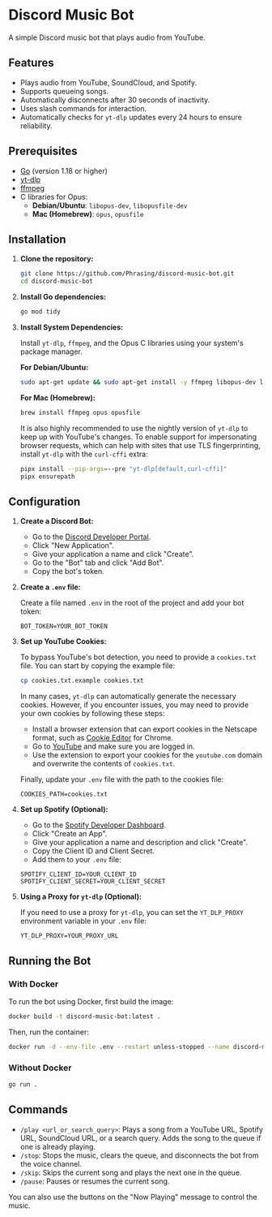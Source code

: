 # Discord Music Bot

A simple Discord music bot that plays audio from YouTube.

## Features

- Plays audio from YouTube, SoundCloud, and Spotify.
- Supports queueing songs.
- Automatically disconnects after 30 seconds of inactivity.
- Uses slash commands for interaction.
- Automatically checks for `yt-dlp` updates every 24 hours to ensure reliability.

## Prerequisites

- [Go](https://golang.org/doc/install) (version 1.18 or higher)
- [yt-dlp](https://github.com/yt-dlp/yt-dlp)
- [ffmpeg](https://ffmpeg.org/download.html)
- C libraries for Opus:
  - **Debian/Ubuntu**: `libopus-dev`, `libopusfile-dev`
  - **Mac (Homebrew)**: `opus`, `opusfile`

## Installation

1.  **Clone the repository:**

    ```bash
    git clone https://github.com/Phrasing/discord-music-bot.git
    cd discord-music-bot
    ```

2.  **Install Go dependencies:**

    ```bash
    go mod tidy
    ```

3.  **Install System Dependencies:**

    Install `yt-dlp`, `ffmpeg`, and the Opus C libraries using your system's package manager.

    **For Debian/Ubuntu:**
    ```bash
    sudo apt-get update && sudo apt-get install -y ffmpeg libopus-dev libopusfile-dev
    ```

    **For Mac (Homebrew):**
    ```bash
    brew install ffmpeg opus opusfile
    ```

    It is also highly recommended to use the nightly version of `yt-dlp` to keep up with YouTube's changes. To enable support for impersonating browser requests, which can help with sites that use TLS fingerprinting, install `yt-dlp` with the `curl-cffi` extra:

    ```bash
    pipx install --pip-args=--pre "yt-dlp[default,curl-cffi]"
    pipx ensurepath
    ```

## Configuration

1.  **Create a Discord Bot:**

    - Go to the [Discord Developer Portal](https://discord.com/developers/applications).
    - Click "New Application".
    - Give your application a name and click "Create".
    - Go to the "Bot" tab and click "Add Bot".
    - Copy the bot's token.

2.  **Create a `.env` file:**

    Create a file named `.env` in the root of the project and add your bot token:

    ```
    BOT_TOKEN=YOUR_BOT_TOKEN
    ```

3.  **Set up YouTube Cookies:**

    To bypass YouTube's bot detection, you need to provide a `cookies.txt` file. You can start by copying the example file:

    ```bash
    cp cookies.txt.example cookies.txt
    ```

    In many cases, `yt-dlp` can automatically generate the necessary cookies. However, if you encounter issues, you may need to provide your own cookies by following these steps:

    -   Install a browser extension that can export cookies in the Netscape format, such as [Cookie Editor](https://chromewebstore.google.com/detail/cookie-editor/hlkenndednhfkekhgcdicdfddnkalmdm) for Chrome.
    -   Go to [YouTube](https://www.youtube.com) and make sure you are logged in.
    -   Use the extension to export your cookies for the `youtube.com` domain and overwrite the contents of `cookies.txt`.

    Finally, update your `.env` file with the path to the cookies file:

    ```
    COOKIES_PATH=cookies.txt
    ```

4.  **Set up Spotify (Optional):**

    -   Go to the [Spotify Developer Dashboard](https://developer.spotify.com/dashboard/).
    -   Click "Create an App".
    -   Give your application a name and description and click "Create".
    -   Copy the Client ID and Client Secret.
    -   Add them to your `.env` file:

    ```
    SPOTIFY_CLIENT_ID=YOUR_CLIENT_ID
    SPOTIFY_CLIENT_SECRET=YOUR_CLIENT_SECRET
    ```

5.  **Using a Proxy for `yt-dlp` (Optional):**

    If you need to use a proxy for `yt-dlp`, you can set the `YT_DLP_PROXY` environment variable in your `.env` file:

    ```
    YT_DLP_PROXY=YOUR_PROXY_URL
    ```

## Running the Bot

### With Docker

To run the bot using Docker, first build the image:

```bash
docker build -t discord-music-bot:latest .
```

Then, run the container:

```bash
docker run -d --env-file .env --restart unless-stopped --name discord-music-bot discord-music-bot:latest
```

### Without Docker

```bash
go run .
```

## Commands

-   `/play <url_or_search_query>`: Plays a song from a YouTube URL, Spotify URL, SoundCloud URL, or a search query. Adds the song to the queue if one is already playing.
-   `/stop`: Stops the music, clears the queue, and disconnects the bot from the voice channel.
-   `/skip`: Skips the current song and plays the next one in the queue.
-   `/pause`: Pauses or resumes the current song.

You can also use the buttons on the "Now Playing" message to control the music.
